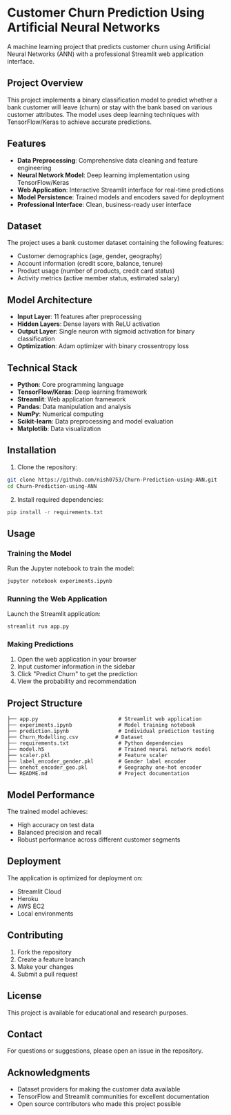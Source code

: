 # Customer Churn Prediction Using Artificial Neural Networks

A machine learning project that predicts customer churn using Artificial Neural Networks (ANN) with a professional Streamlit web application interface.

## Project Overview

This project implements a binary classification model to predict whether a bank customer will leave (churn) or stay with the bank based on various customer attributes. The model uses deep learning techniques with TensorFlow/Keras to achieve accurate predictions.

## Features

- **Data Preprocessing**: Comprehensive data cleaning and feature engineering
- **Neural Network Model**: Deep learning implementation using TensorFlow/Keras
- **Web Application**: Interactive Streamlit interface for real-time predictions
- **Model Persistence**: Trained models and encoders saved for deployment
- **Professional Interface**: Clean, business-ready user interface

## Dataset

The project uses a bank customer dataset containing the following features:
- Customer demographics (age, gender, geography)
- Account information (credit score, balance, tenure)
- Product usage (number of products, credit card status)
- Activity metrics (active member status, estimated salary)

## Model Architecture

- **Input Layer**: 11 features after preprocessing
- **Hidden Layers**: Dense layers with ReLU activation
- **Output Layer**: Single neuron with sigmoid activation for binary classification
- **Optimization**: Adam optimizer with binary crossentropy loss

## Technical Stack

- **Python**: Core programming language
- **TensorFlow/Keras**: Deep learning framework
- **Streamlit**: Web application framework
- **Pandas**: Data manipulation and analysis
- **NumPy**: Numerical computing
- **Scikit-learn**: Data preprocessing and model evaluation
- **Matplotlib**: Data visualization

## Installation

1. Clone the repository:
```bash
git clone https://github.com/nish0753/Churn-Prediction-using-ANN.git
cd Churn-Prediction-using-ANN
```

2. Install required dependencies:
```bash
pip install -r requirements.txt
```

## Usage

### Training the Model

Run the Jupyter notebook to train the model:
```bash
jupyter notebook experiments.ipynb
```

### Running the Web Application

Launch the Streamlit application:
```bash
streamlit run app.py
```

### Making Predictions

1. Open the web application in your browser
2. Input customer information in the sidebar
3. Click "Predict Churn" to get the prediction
4. View the probability and recommendation

## Project Structure

```
├── app.py                          # Streamlit web application
├── experiments.ipynb               # Model training notebook
├── prediction.ipynb                # Individual prediction testing
├── Churn_Modelling.csv            # Dataset
├── requirements.txt                # Python dependencies
├── model.h5                        # Trained neural network model
├── scaler.pkl                      # Feature scaler
├── label_encoder_gender.pkl        # Gender label encoder
├── onehot_encoder_geo.pkl          # Geography one-hot encoder
└── README.md                       # Project documentation
```

## Model Performance

The trained model achieves:
- High accuracy on test data
- Balanced precision and recall
- Robust performance across different customer segments

## Deployment

The application is optimized for deployment on:
- Streamlit Cloud
- Heroku
- AWS EC2
- Local environments

## Contributing

1. Fork the repository
2. Create a feature branch
3. Make your changes
4. Submit a pull request

## License

This project is available for educational and research purposes.

## Contact

For questions or suggestions, please open an issue in the repository.

## Acknowledgments

- Dataset providers for making the customer data available
- TensorFlow and Streamlit communities for excellent documentation
- Open source contributors who made this project possible
